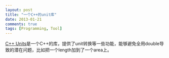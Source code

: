 ```yaml
---
layout: post
title: "一个C++的unit库"
date: 2013-01-21
comments: true
tags: [Programming, Tool]
---
```

<a href="http://calumgrant.net/units/index.html">C++ Units</a>是一个C++的库，提供了unit转换等一些功能，能够避免全用double导致的潜在问题，比如把一个length加到了一个area上。<br />